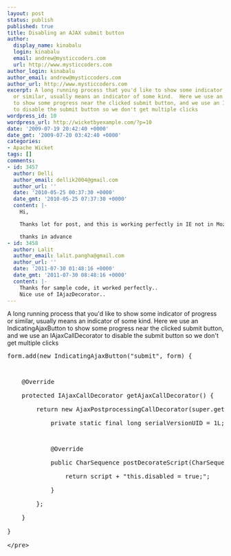 ```yaml
---
layout: post
status: publish
published: true
title: Disabling an AJAX submit button
author:
  display_name: kinabalu
  login: kinabalu
  email: andrew@mysticcoders.com
  url: http://www.mysticcoders.com
author_login: kinabalu
author_email: andrew@mysticcoders.com
author_url: http://www.mysticcoders.com
excerpt: A long running process that you'd like to show some indicator of progress
  or similar, usually means an indicator of some kind.  Here we use an IndicatingAjaxButton
  to show some progress near the clicked submit button, and we use an IAjaxCallDecorator
  to disable the submit button so we don't get multiple clicks
wordpress_id: 10
wordpress_url: http://wicketbyexample.com/?p=10
date: '2009-07-19 20:42:40 +0000'
date_gmt: '2009-07-20 03:42:40 +0000'
categories:
- Apache Wicket
tags: []
comments:
- id: 3457
  author: Delli
  author_email: dellik2004@gmail.com
  author_url: ''
  date: '2010-05-25 00:37:30 +0000'
  date_gmt: '2010-05-25 07:37:30 +0000'
  content: |-
    Hi,

    Thanks lot for post, and this is working perfectly in IE not in Mozila, the button is not disabled in Mozila where as its disabling in IE. could you please reply me, this is urjent.

    thanks in advance
- id: 3458
  author: Lalit
  author_email: lalit.pangha@gmail.com
  author_url: ''
  date: '2011-07-30 01:48:16 +0000'
  date_gmt: '2011-07-30 08:48:16 +0000'
  content: |-
    Thanks for sample code, it worked perfectly..
    Nice use of IAjazDecorator..
---
```

<p>A long running process that you'd like to show some indicator of progress or similar, usually means an indicator of some kind.  Here we use an IndicatingAjaxButton to show some progress near the clicked submit button, and we use an IAjaxCallDecorator to disable the submit button so we don't get multiple clicks<a id="more"></a><a id="more-10"></a></p>
<pre lang="java" colla="+">
form.add(new IndicatingAjaxButton("submit", form) {</p>
<p>    @Override<br />
    protected IAjaxCallDecorator getAjaxCallDecorator() {<br />
        return new AjaxPostprocessingCallDecorator(super.getAjaxCallDecorator()) {<br />
            private static final long serialVersionUID = 1L;</p>
<p>            @Override<br />
            public CharSequence postDecorateScript(CharSequence script) {<br />
                return script + "this.disabled = true;";<br />
            }<br />
        };<br />
    }<br />
}<br />
<&#47;pre></p>
